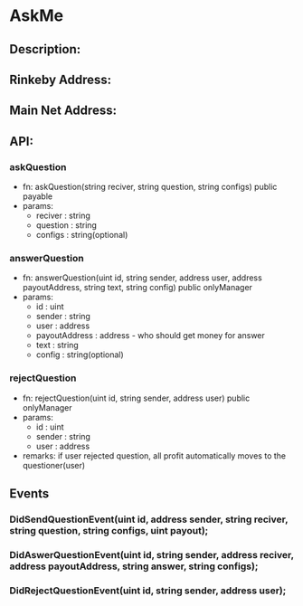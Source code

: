 
# AskMe

## Description:

## Rinkeby Address:

## Main Net Address:

## API:
### askQuestion
- fn: askQuestion(string reciver, string question, string configs) public payable
- params:
  - reciver : string
  - question : string
  - configs : string(optional)
  
### answerQuestion
- fn: answerQuestion(uint id, string sender, address user, address payoutAddress, string text, string config) public onlyManager
- params:
  - id : uint
  - sender : string
  - user : address
  - payoutAddress : address - who should get money for answer
  - text : string
  - config : string(optional)
  
### rejectQuestion
- fn: rejectQuestion(uint id, string sender, address user) public onlyManager
- params:
  - id : uint
  - sender : string
  - user : address
- remarks: if user rejected question, all profit automatically moves to the questioner(user)

## Events
### DidSendQuestionEvent(uint id, address sender, string reciver, string question, string configs, uint payout);
### DidAswerQuestionEvent(uint id, string sender, address reciver, address payoutAddress, string answer, string configs);
### DidRejectQuestionEvent(uint id, string sender, address user);

